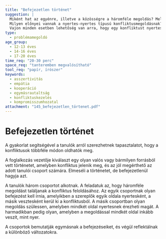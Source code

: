 ```yaml
---
title: "Befejezetlen történet"
suggestion: | 
  Miként hat az egyénre, illetve a közösségre a háromféle megoldás? Melyik esetben mi történik? 
  Milyen előnyei vannak a nyertes-nyertes típusú konfliktusmegoldásnak?  
  Vajon minden esetben lehetőség van arra, hogy egy konfliktust nyertes-nyertes megoldással oldjunk fel?
type:
  - problémamegoldó
age_group:
  - 12-13 éves
  - 14-16 éves
  - 17-20 éves
time_req: "20-30 perc"
space_req: "tanteremben megvalósítható"
tool_req: "papír, írószer"
keywords: 
  - asszertivitás
  - empátia
  - kooperáció
  - egymásrautaltság
  - konfliktuskezelés
  - kompromisszumhozatal
attachment: "145_befejezetlen_törtenet.pdf"
---
```


# Befejezetlen történet

A gyakorlat segítségével a tanulók arról szerezhetnek tapasztalatot, hogy a konfliktusok többféle módon oldhatók meg.

A foglalkozás vezetője kiválaszt egy olyan valós vagy bármilyen forrásból vett történetet, amelyben konfliktus jelenik meg, és az jól megérthető az adott tanulói csoport számára. Elmeséli a történetet, de befejezetlenül hagyja azt.

A tanulók három csoportot alkotnak. A feladatuk az, hogy háromféle megoldást találjanak a konfliktus feloldásához. Az egyik csoportnak olyan befejezést kell írnia, amelyikben a szereplők egyik oldala nyertesként, a másik vesztesként kerül ki a konfliktusból. A másik csoportban olyan megoldás szülessen, amelyben mindkét oldal nyertesnek érezheti magát. A harmadikban pedig olyan, amelyben a megoldással mindkét oldal inkább veszít, mint nyer.

A csoportok bemutatják egymásnak a befejezéseiket, és végül reflektálnak a különböző változatokra.
  
  
